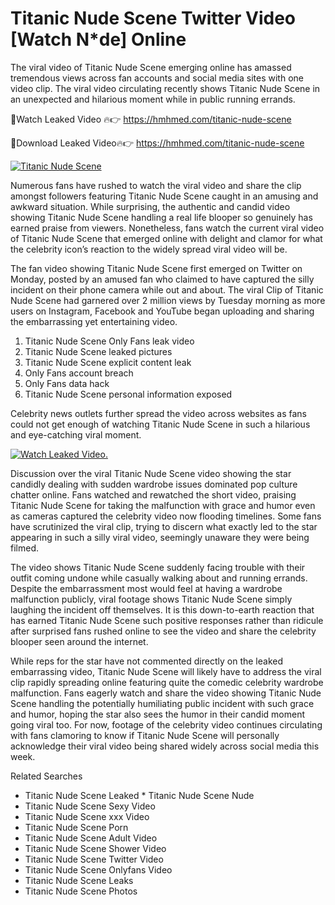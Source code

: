 ﻿# Titanic Nude Scene Twitter Video [Watch N*de] Online

The viral video of ﻿Titanic Nude Scene emerging online has amassed tremendous views across fan accounts and social media sites with one video clip. The viral video circulating recently shows ﻿Titanic Nude Scene in an unexpected and hilarious moment while in public running errands. 

🔴Watch Leaked Video 🔥👉  https://hmhmed.com/titanic-nude-scene 

🔴Download Leaked Video🔥👉  https://hmhmed.com/titanic-nude-scene 

[![Titanic Nude Scene](https://i.imgur.com/dJHk4Zq.gif)](https://hmhmed.com/titanic-nude-scene)

Numerous fans have rushed to watch the viral video and share the clip amongst followers featuring ﻿Titanic Nude Scene caught in an amusing and awkward situation. While surprising, the authentic and candid video showing ﻿Titanic Nude Scene handling a real life blooper so genuinely has earned praise from viewers. Nonetheless, fans watch the current viral video of ﻿Titanic Nude Scene that emerged online with delight and clamor for what the celebrity icon’s reaction to the widely spread viral video will be.

The fan video showing ﻿Titanic Nude Scene first emerged on Twitter on Monday, posted by an amused fan who claimed to have captured the silly incident on their phone camera while out and about. The viral Clip of ﻿Titanic Nude Scene had garnered over 2 million views by Tuesday morning as more users on Instagram, Facebook and YouTube began uploading and sharing the embarrassing yet entertaining video. 

1. ﻿Titanic Nude Scene Only Fans leak video
2. ﻿Titanic Nude Scene leaked pictures
3. ﻿Titanic Nude Scene explicit content leak
4. Only Fans account breach
5. Only Fans data hack
6. ﻿Titanic Nude Scene personal information exposed

Celebrity news outlets further spread the video across websites as fans could not get enough of watching ﻿Titanic Nude Scene in such a hilarious and eye-catching viral moment. 

[![Watch Leaked Video.](https://miro.medium.com/v2/resize:fit:828/format:webp/1*cilzJN44JGOrTw9NJCrNHA.gif "Watch Leaked Video")](https://hmhmed.com/titanic-nude-scene)

Discussion over the viral ﻿Titanic Nude Scene video showing the star candidly dealing with sudden wardrobe issues dominated pop culture chatter online. Fans watched and rewatched the short video, praising ﻿Titanic Nude Scene for taking the malfunction with grace and humor even as cameras captured the celebrity video now flooding timelines. Some fans have scrutinized the viral clip, trying to discern what exactly led to the star appearing in such a silly viral video, seemingly unaware they were being filmed.

The video shows ﻿Titanic Nude Scene suddenly facing trouble with their outfit coming undone while casually walking about and running errands. Despite the embarrassment most would feel at having a wardrobe malfunction publicly, viral footage shows ﻿Titanic Nude Scene simply laughing the incident off themselves. It is this down-to-earth reaction that has earned ﻿Titanic Nude Scene such positive responses rather than ridicule after surprised fans rushed online to see the video and share the celebrity blooper seen around the internet.  

While reps for the star have not commented directly on the leaked embarrassing video, ﻿Titanic Nude Scene will likely have to address the viral clip rapidly spreading online featuring quite the comedic celebrity wardrobe malfunction. Fans eagerly watch and share the video showing ﻿Titanic Nude Scene handling the potentially humiliating public incident with such grace and humor, hoping the star also sees the humor in their candid moment going viral too. For now, footage of the celebrity video continues circulating with fans clamoring to know if ﻿Titanic Nude Scene will personally acknowledge their viral video being shared widely across social media this week.

Related Searches
* ﻿Titanic Nude Scene Leaked
﻿* Titanic Nude Scene Nude
* ﻿Titanic Nude Scene Sexy Video
* ﻿Titanic Nude Scene xxx Video
* ﻿Titanic Nude Scene Porn
* ﻿Titanic Nude Scene Adult Video
* ﻿Titanic Nude Scene Shower Video
* ﻿Titanic Nude Scene Twitter Video
* ﻿Titanic Nude Scene Onlyfans Video
* ﻿Titanic Nude Scene Leaks
* ﻿Titanic Nude Scene Photos